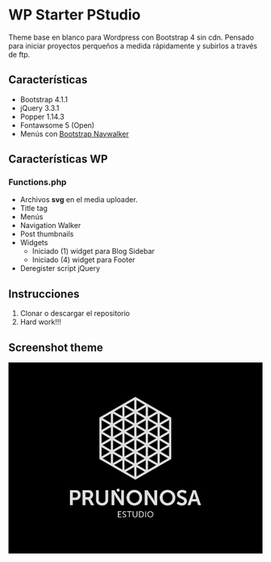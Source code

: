 # WP Starter PStudio
Theme base en blanco para Wordpress con Bootstrap 4 sin cdn. Pensado para iniciar proyectos perqueños a medida rápidamente y subirlos a través de ftp.

## Características
* Bootstrap 4.1.1
* jQuery 3.3.1
* Popper 1.14.3
* Fontawsome 5 (Open)
* Menús con [Bootstrap Navwalker](https://github.com/wp-bootstrap/wp-bootstrap-navwalker)


## Características WP

### Functions.php
* Archivos **svg** en el media uploader.
* Title tag
* Menús
* Navigation Walker
* Post thumbnails
* Widgets
  * Iniciado (1) widget para Blog Sidebar
  * Iniciado (4) widget para Footer
* Deregister script jQuery

## Instrucciones
1. Clonar o descargar el repositorio
2. Hard work!!!

## Screenshot theme
![Theme Screenshot](https://raw.githubusercontent.com/davidpru/WP-Starter-PStudio/master/screenshot.png)
